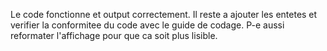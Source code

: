 Le code fonctionne et output correctement. 
Il reste a ajouter les entetes et verifier la conformitee du code avec le guide de codage.
P-e aussi reformater l'affichage pour que ca soit plus lisible.